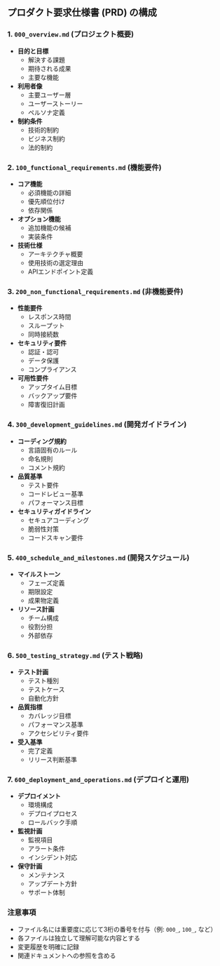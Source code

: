 ## プロダクト要求仕様書 (PRD) の構成

### 1. `000_overview.md` (プロジェクト概要)
- **目的と目標**
  - 解決する課題
  - 期待される成果
  - 主要な機能
- **利用者像**
  - 主要ユーザー層
  - ユーザーストーリー
  - ペルソナ定義
- **制約条件**
  - 技術的制約
  - ビジネス制約
  - 法的制約

### 2. `100_functional_requirements.md` (機能要件)
- **コア機能**
  - 必須機能の詳細
  - 優先順位付け
  - 依存関係
- **オプション機能**
  - 追加機能の候補
  - 実装条件
- **技術仕様**
  - アーキテクチャ概要
  - 使用技術の選定理由
  - APIエンドポイント定義

### 3. `200_non_functional_requirements.md` (非機能要件)
- **性能要件**
  - レスポンス時間
  - スループット
  - 同時接続数
- **セキュリティ要件**
  - 認証・認可
  - データ保護
  - コンプライアンス
- **可用性要件**
  - アップタイム目標
  - バックアップ要件
  - 障害復旧計画

### 4. `300_development_guidelines.md` (開発ガイドライン)
- **コーディング規約**
  - 言語固有のルール
  - 命名規則
  - コメント規約
- **品質基準**
  - テスト要件
  - コードレビュー基準
  - パフォーマンス目標
- **セキュリティガイドライン**
  - セキュアコーディング
  - 脆弱性対策
  - コードスキャン要件

### 5. `400_schedule_and_milestones.md` (開発スケジュール)
- **マイルストーン**
  - フェーズ定義
  - 期限設定
  - 成果物定義
- **リソース計画**
  - チーム構成
  - 役割分担
  - 外部依存

### 6. `500_testing_strategy.md` (テスト戦略)
- **テスト計画**
  - テスト種別
  - テストケース
  - 自動化方針
- **品質指標**
  - カバレッジ目標
  - パフォーマンス基準
  - アクセシビリティ要件
- **受入基準**
  - 完了定義
  - リリース判断基準

### 7. `600_deployment_and_operations.md` (デプロイと運用)
- **デプロイメント**
  - 環境構成
  - デプロイプロセス
  - ロールバック手順
- **監視計画**
  - 監視項目
  - アラート条件
  - インシデント対応
- **保守計画**
  - メンテナンス
  - アップデート方針
  - サポート体制

### 注意事項
- ファイル名には重要度に応じて3桁の番号を付与（例: `000_`, `100_`, など）
- 各ファイルは独立して理解可能な内容とする
- 変更履歴を明確に記録
- 関連ドキュメントへの参照を含める